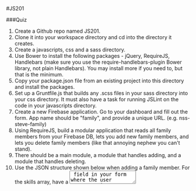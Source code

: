 #JS201

###Quiz
1. Create a Github repo named JS201.
2. Clone it into your workspace directory and cd into the directory it creates.
3. Create a javascripts, css and a sass directory.
4. Use Bower to install the following packages - jQuery, RequireJS, Handlebars (make sure you use the require-handlebars-plugin Bower library, not plain Handlebars). You may install more if you need to, but that is the minimum.
5. Copy your package.json file from an existing project into this directory and install the packages.
6. Set up a Gruntfile.js that builds any .scss files in your sass directory into your css directory. It must also have a task for running JSLint on the code in your javascripts directory.
7. Create a new Firebase application. Go to your dashboard and fill out the form. App name should be "family", and provide a unique URL. (e.g. nss-steve-family)
8. Using RequireJS, build a modular application that reads all family members from your Firebase DB, lets you add new family members, and lets you delete family members (like that annoying nephew you can't stand).
9. There should be a main module, a module that handles adding, and a module that handles deleting.
10. Use the JSON structure shown below when adding a family member. For the skills array, have a <textarea> field in your form where the user can enter in a comma-delimited list of skills that you will convert into an array.
11. Use a Handlebars template to create the DOM that lists all family members.
12. You can either use AJAX calls to handle all operations, or if you're comfortable with the Firebase native API, you can use that.
13. Commit early, commit often.
14. When completed, send your Github URL to your assigned TA (I'll announce who yours will be).

######Family member JSON stucture

{
  "family": [
    {
      "name": "First Last",
      "age": 4,
      "gender": "male",
      "skills": [
        "burping",
        "farting",
        "inappropriate shouting",
        "tantrums"
      ]
    }
  ]
}